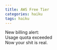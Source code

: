 ```yaml
---
title: AWS Free Tier
categories: haiku
tags: haiku
---
```

New billing alert:  
Usage quota exceeded  
Now your shit is real.